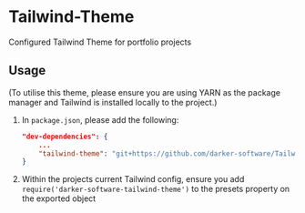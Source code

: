 # Tailwind-Theme

Configured Tailwind Theme for portfolio projects

## Usage

(To utilise this theme, please ensure you are using YARN as the package manager and Tailwind is installed locally to the project.)

 1. In `package.json`, please add the following:

    ``` json
    "dev-dependencies": {
        ...
        "tailwind-theme": "git+https://github.com/darker-software/Tailwind-Theme.git"
    }
    ```
 2. Within the projects current Tailwind config, ensure you add `require('darker-software-tailwind-theme')` to the presets property on the exported object
